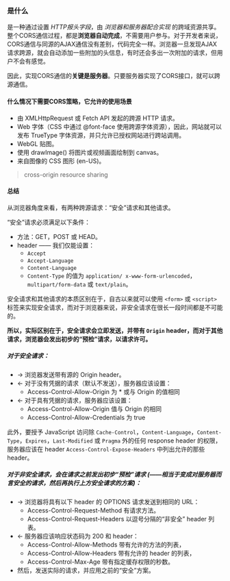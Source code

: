 ### 是什么
  是一种通过设置 *HTTP报头字段*，由 *浏览器和服务器配合实现* 的跨域资源共享。整个CORS通信过程，都是**浏览器自动完成**，不需要用户参与。对于开发者来说，CORS通信与同源的AJAX通信没有差别，代码完全一样。浏览器一旦发现AJAX请求跨源，就会自动添加一些附加的头信息，有时还会多出一次附加的请求，但用户不会有感觉。

  因此，实现CORS通信的**关键是服务器**。只要服务器实现了CORS接口，就可以跨源通信。

#### 什么情况下需要CORS策略，它允许的使用场景
 * 由 XMLHttpRequest 或 Fetch API 发起的跨源 HTTP 请求。
 * Web 字体（CSS 中通过 @font-face 使用跨源字体资源），因此，网站就可以发布 TrueType 字体资源，并只允许已授权网站进行跨站调用。
 * WebGL 贴图。
 * 使用 drawImage() 将图片或视频画面绘制到 canvas。
 * 来自图像的 CSS 图形 (en-US)。
 > cross-origin resource sharing

#### 总结
 从浏览器角度来看，有两种跨源请求：“安全”请求和其他请求。

“安全”请求必须满足以下条件：
* 方法：GET，POST 或 HEAD。
* header —— 我们仅能设置：
  * `Accept`
  * `Accept-Language`
  * `Content-Language`
  * `Content-Type` 的值为 `application/ x-www-form-urlencoded`，`multipart/form-data` 或 `text/plain`。
  
安全请求和其他请求的本质区别在于，自古以来就可以使用 `<form>` 或 `<script>` 标签来实现安全请求，而对于浏览器来说，非安全请求在很长一段时间都是不可能的。

**所以，实际区别在于，安全请求会立即发送，并带有 `Origin` header，而对于其他请求，浏览器会发出初步的“预检”请求，以请求许可。**

##### 对于安全请求：

* → 浏览器发送带有源的 Origin header。
* ← 对于没有凭据的请求（默认不发送），服务器应该设置：
  * Access-Control-Allow-Origin 为 * 或与 Origin 的值相同
* ← 对于具有凭据的请求，服务器应该设置：
  * Access-Control-Allow-Origin 值与 Origin 的相同
  * Access-Control-Allow-Credentials 为 true

此外，要授予 JavaScript 访问除 `Cache-Control`，`Content-Language`，`Content-Type`，`Expires`，`Last-Modified` 或 `Pragma` 外的任何 response header 的权限，服务器应该在 header `Access-Control-Expose-Headers` 中列出允许的那些 header。

##### 对于非安全请求，会在请求之前发出初步“预检”请求 (——相当于变成对服务器而言安全的请求，然后再执行上方安全请求的方案)：

* → 浏览器将具有以下 header 的 OPTIONS 请求发送到相同的 URL：
  * Access-Control-Request-Method 有请求方法。
  * Access-Control-Request-Headers 以逗号分隔的“非安全” header 列表。
* ← 服务器应该响应状态码为 200 和 header：
  * Access-Control-Allow-Methods 带有允许的方法的列表，
  * Access-Control-Allow-Headers 带有允许的 header 的列表，
  * Access-Control-Max-Age 带有指定缓存权限的秒数。
* 然后，发送实际的请求，并应用之前的“安全”方案。